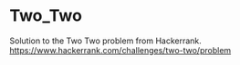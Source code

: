 # Two_Two
Solution to the Two Two problem from Hackerrank.
https://www.hackerrank.com/challenges/two-two/problem
